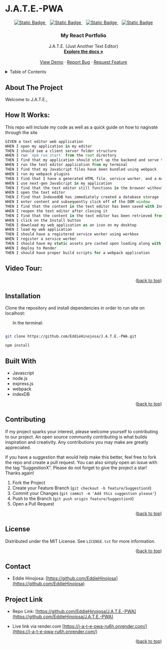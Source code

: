 # J.A.T.E.-PWA


<div align="center">

  <a  href="https://github.com/EddieHinojosa/J.A.T.E.-PWA/graphs/contributors">![Static Badge](https://img.shields.io/badge/Contributors-1-green)
  </a>
  &nbsp;&nbsp;
  <a href="https://github.com/EddieHinojosa/J.A.T.E.-PWA/forks">![Static Badge](https://img.shields.io/badge/Forks-lightgreen)
  </a>
  &nbsp;&nbsp;
  <a href="https://github.com/EddieHinojosa/J.A.T.E.-PWA/blob/main/LICENSE">![Static Badge](https://img.shields.io/badge/License-MIT-blue)
  </a>
  &nbsp;&nbsp;
  <a href="https://github.com/EddieHinojosa/J.A.T.E.-PWA/issues/new?labels=bug&template=bug-report---.md">![Static Badge](https://img.shields.io/badge/Report_Bug-red)
  </a>
</div>



<div align="center">
  <a href="https://github.com/EddieHinojosa/J.A.T.E.-PWA">
    <div align="center">



</div>
  </a>

  <h3 align="center">My React Portfolio</h3>

  <p align="center">
    J.A.T.E. (Just Another Text Editor)
    <br />
    <a href="https://github.com/EddieHinojosa/J.A.T.E.-PWA"><strong>Explore the docs »</strong></a>
    <br />
    <br />
    <a href="https://github.com/EddieHinojosa/J.A.T.E.-PWA/">View Demo</a>
    ·
    <a href="https://github.com/EddieHinojosa/J.A.T.E.-PWA/issues/new?labels=bug&template=bug-report---.md">Report Bug</a>
    ·
    <a href="https://github.com/EddieHinojosa/J.A.T.E.-PWA/issues/new?labels=enhancement&template=feature-request---.md">Request Feature</a>
  </p>
</div>



<!-- TABLE OF CONTENTS -->
<details>
  <summary>Table of Contents</summary>
  <ol>
    <li>
      <a href="#about-the-project">About The Project</a>
      <ul>
        <li><a href="#how-it-works">How It Works</a></li>
        <!-- <li><a href="#features">Features</a></li> -->
        <li><a href="#video-tour">Video Tour</a></li>
        <li><a href="#installation">Installation</a></li>
      </ul>
    <li><a href="#contributing">Contributing</a></li>
    <li><a href="#license">License</a></li>
    <li><a href="#contact">Contact</a></li>
    <li><a href="#project-links">Project Links</a></li>
    <li><a href="#acknowledgments">Acknowledgments</a></li>
  </ol>
</details>



<!-- ABOUT THE PROJECT -->
## About The Project

<div align="center">

<!-- add project logo -->


</div>




<p>Welcome to J.A.T.E.,  </p>


## How It Works:

<p>This repo will include my code as well as a quick guide on how to nagivate through the site
</p>

```js
GIVEN a text editor web application
WHEN I open my application in my editor
THEN I should see a client server folder structure
WHEN I run `npm run start` from the root directory
THEN I find that my application should start up the backend and serve the client
WHEN I run the text editor application from my terminal
THEN I find that my JavaScript files have been bundled using webpack
WHEN I run my webpack plugins
THEN I find that I have a generated HTML file, service worker, and a manifest file
WHEN I use next-gen JavaScript in my application
THEN I find that the text editor still functions in the browser without errors
WHEN I open the text editor
THEN I find that IndexedDB has immediately created a database storage
WHEN I enter content and subsequently click off of the DOM window
THEN I find that the content in the text editor has been saved with IndexedDB
WHEN I reopen the text editor after closing it
THEN I find that the content in the text editor has been retrieved from our IndexedDB
WHEN I click on the Install button
THEN I download my web application as an icon on my desktop
WHEN I load my web application
THEN I should have a registered service worker using workbox
WHEN I register a service worker
THEN I should have my static assets pre cached upon loading along with subsequent pages and static assets
WHEN I deploy to Render
THEN I should have proper build scripts for a webpack application
```


<!-- ## Features: -->





## Video Tour:










<p align="right">(<a href="#readme-top">back to top</a>)</p>



## Installation
Clone the repository and install dependencies in order to run site on localhost:


&nbsp;&nbsp;&nbsp;&nbsp;&nbsp;&nbsp;In the terminal:
```bash

git clone https://github.com/EddieHinojosa/J.A.T.E.-PWA.git

npm install
```





## Built With

* Javascript
* node.js
* express.js
* webpack
* indexDB




<p align="right">(<a href="#readme-top">back to top</a>)</p>






<!-- CONTRIBUTING -->
## Contributing

If my project sparks your interest, please welcome yourself to contributing to our project. An open source community contributing is what builds inspiration and creativity. Any contributions you may make are greatly appreciated.

If you have a suggestion that would help make this better, feel free to fork the repo and create a pull request. You can also simply open an issue with the tag "SuggestionX".
Please do not forget to give the project a star! Thanks again!

1. Fork the Project
2. Create your Feature Branch (`git checkout -b feature/SuggestionX`)
3. Commit your Changes (`git commit -m 'Add this suggestion please'`)
4. Push to the Branch (`git push origin feature/SuggestionX`)
5. Open a Pull Request

<p align="right">(<a href="#readme-top">back to top</a>)</p>



<!-- LICENSE -->
## License

Distributed under the MIT License. See `LICENSE.txt` for more information.

<p align="right">(<a href="#readme-top">back to top</a>)</p>



<!-- CONTACT -->
## Contact

* Eddie Hinojosa: [https://github.com/EddieHinojosa](https://github.com/EddieHinojosa)

## Project Link

* Repo Link: [https://github.com/EddieHinojosa/J.A.T.E.-PWA](https://github.com/EddieHinojosa/J.A.T.E.-PWA)

* Live link via render.com [https://j-a-t-e-pwa-ru6h.onrender.com/](https://j-a-t-e-pwa-ru6h.onrender.com/)


<p align="right">(<a href="#readme-top">back to top</a>)</p>
































